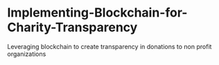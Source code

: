 # Implementing-Blockchain-for-Charity-Transparency
Leveraging blockchain to create transparency in donations to non profit organizations
